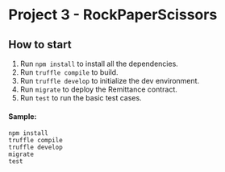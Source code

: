 # Project 3 - RockPaperScissors
## How to start
1. Run `npm install` to install all the dependencies.
2. Run `truffle compile` to build.
3. Run `truffle develop` to initialize the dev environment.
4. Run `migrate` to deploy the Remittance contract.
5. Run `test` to run the basic test cases.

#### Sample:
```
npm install
truffle compile
truffle develop
migrate
test
```
